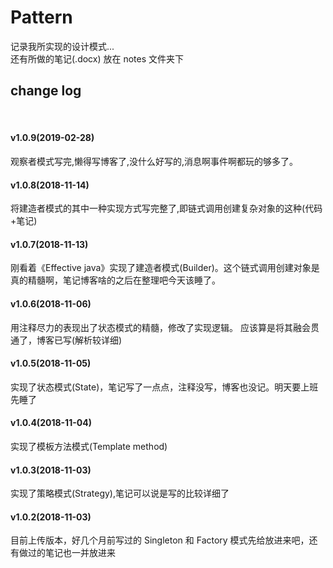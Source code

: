 # Pattern
记录我所实现的设计模式...  
还有所做的笔记(.docx) 放在 notes 文件夹下  

## change log
<br>


#### v1.0.9(2019-02-28)
观察者模式写完,懒得写博客了,没什么好写的,消息啊事件啊都玩的够多了。  

#### v1.0.8(2018-11-14)  
将建造者模式的其中一种实现方式写完整了,即链式调用创建复杂对象的这种(代码+笔记)

#### v1.0.7(2018-11-13)
刚看着《Effective java》实现了建造者模式(Builder)。这个链式调用创建对象是真的精髓啊，笔记博客啥的之后在整理吧今天该睡了。

#### v1.0.6(2018-11-06)
用注释尽力的表现出了状态模式的精髓，修改了实现逻辑。
应该算是将其融会贯通了，博客已写(解析较详细)

#### v1.0.5(2018-11-05)
实现了状态模式(State)，笔记写了一点点，注释没写，博客也没记。明天要上班先睡了

#### v1.0.4(2018-11-04)
实现了模板方法模式(Template method)

#### v1.0.3(2018-11-03)
实现了策略模式(Strategy),笔记可以说是写的比较详细了

#### v1.0.2(2018-11-03)  
目前上传版本，好几个月前写过的 Singleton 和 Factory 模式先给放进来吧，还有做过的笔记也一并放进来
